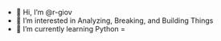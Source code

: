 - 👋 Hi, I’m @r-giov
- 👀 I’m interested in Analyzing, Breaking, and Building Things
- 🌱 I’m currently learning Python
=

<!---
r-giov/r-giov is a ✨ special ✨ repository because its `README.md` (this file) appears on your GitHub profile.
You can click the Preview link to take a look at your changes.
--->
